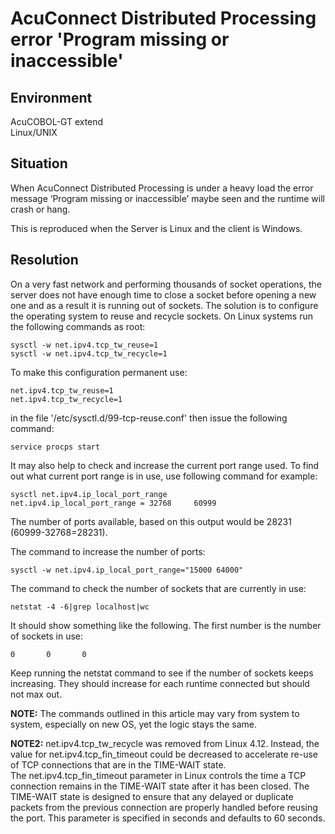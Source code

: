 # AcuConnect Distributed Processing error 'Program missing or inaccessible'
## Environment
AcuCOBOL-GT extend  
Linux/UNIX  

## Situation
When AcuConnect Distributed Processing is under a heavy load the error message ‘Program missing or inaccessible’ maybe seen and the runtime will crash or hang.  

This is reproduced when the Server is Linux and the client is Windows.  

## Resolution
On a very fast network and performing thousands of socket operations, the server does not have enough time to close a socket before opening a new one and as a result it is running out of sockets.  The solution is to configure the operating system to reuse and recycle sockets. On Linux systems run the following commands as root:  

```
sysctl -w net.ipv4.tcp_tw_reuse=1
sysctl -w net.ipv4.tcp_tw_recycle=1
```

To make this configuration permanent use:  

```
net.ipv4.tcp_tw_reuse=1
net.ipv4.tcp_tw_recycle=1
```

in the file '/etc/sysctl.d/99-tcp-reuse.conf' then issue the following command:  

```
service procps start
```

It may also help to check and increase the current port range used. To find out what current port range is in use, use following command for example:  

```
sysctl net.ipv4.ip_local_port_range
net.ipv4.ip_local_port_range = 32768     60999
```

The number of ports available, based on this output would be 28231 (60999-32768=28231).  

The command to increase the number of ports:  

```
sysctl -w net.ipv4.ip_local_port_range="15000 64000"
```

The command to check the number of sockets that are currently in use:  
```
netstat -4 -6|grep localhost|wc
```

It should show something like the following.  The first number is the number of sockets in use:  

```
0       0       0
```

Keep running the netstat command to see if the number of sockets keeps increasing.  They should increase for each runtime connected but should not max out.  

**NOTE:** The commands outlined in this article may vary from system to system, especially on new OS, yet the logic stays the same.  

**NOTE2:** net.ipv4.tcp_tw_recycle was removed from Linux 4.12. Instead, the value for net.ipv4.tcp_fin_timeout could be decreased to accelerate re-use of TCP connections that are in the TIME-WAIT state.  
The net.ipv4.tcp_fin_timeout parameter in Linux controls the time a TCP connection remains in the TIME-WAIT state after it has been closed. The TIME-WAIT state is designed to ensure that any delayed or duplicate packets from the previous connection are properly handled before reusing the port. This parameter is specified in seconds and defaults to 60 seconds.  